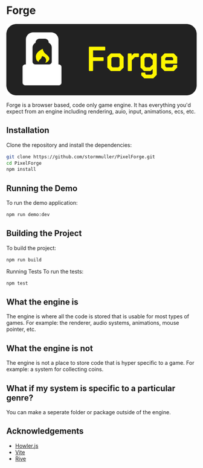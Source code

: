 # Forge

![logo](assets/pixel-forge-logo.png)

Forge is a browser based, code only game engine. It has everything you'd expect from an engine including rendering, auio, input, animations, ecs, etc.

## Installation
Clone the repository and install the dependencies:
``` sh
git clone https://github.com/stormmuller/PixelForge.git
cd PixelForge
npm install
```

## Running the Demo
To run the demo application:
``` sh
npm run demo:dev
```

## Building the Project
To build the project:
``` sh
npm run build
```

Running Tests
To run the tests:
```sh
npm test
```
## What the engine is

The engine is where all the code is stored that is usable for most types of games. For example: the renderer, audio systems, animations, mouse pointer, etc.

## What the engine is not

The engine is not a place to store code that is hyper specific to a game. For example: a system for collecting coins.

## What if my system is specific to a particular genre?

You can make a seperate folder or package outside of the engine.

## Acknowledgements
 - [Howler.js](https://howlerjs.com/)
 - [Vite](https://vite.dev/)
 - [Rive](https://rive.app/)
